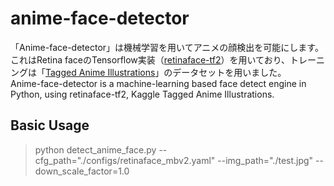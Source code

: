 # anime-face-detector

「Anime-face-detector」は機械学習を用いてアニメの顔検出を可能にします。これはRetina faceのTensorflow実装（[retinaface-tf2](https://github.com/peteryuX/retinaface-tf2 "retinaface-tf2")）を用いており、トレーニングは「[Tagged Anime Illustrations](https://www.kaggle.com/mylesoneill/tagged-anime-illustrations "Kaggle Tagged Anime Illustrations")」のデータセットを用いました。  
Anime-face-detector is a machine-learning based face detect engine in Python, using retinaface-tf2, Kaggle Tagged Anime Illustrations.

## Basic Usage
> python detect_anime_face.py --cfg_path="./configs/retinaface_mbv2.yaml" --img_path="./test.jpg" --down_scale_factor=1.0